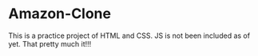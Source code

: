 # Amazon-Clone
This is a practice project of HTML and CSS. JS is not been included as of yet. That pretty much it!!!
